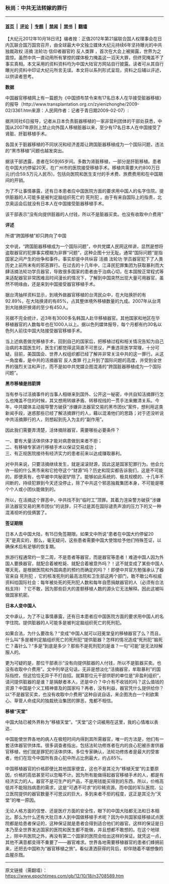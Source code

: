 ### 秋尚：中共无法转嫁的罪行

---

#### [首页](../../../..?n3708589) &nbsp;|&nbsp; [评论](../../../../../epoch-comment?n3708589) &nbsp;|&nbsp; [专题](../../../../../epoch-special?n3708589) &nbsp;|&nbsp; [禁闻](../../../../../epoch-news?n3708589) &nbsp;|&nbsp; [禁书](../../../../../books?n3708589) &nbsp;|&nbsp; [翻墙](https://github.com/gfw-breaker/nogfw/blob/master/README.md?n3708589)


<div class="post_content" id="artbody" itemprop="articleBody">
 <!-- article content begin -->
 <p>
  【大纪元2012年10月18日讯】编者按：正值2012年第21届联合国人权理事会在日内瓦联合国万国宫召开，由全球最大中文独立媒体大纪元持续6年坚持曝光的中共独裁政权
  <ok href="https://www.epochtimes.com/gb/tag/%E6%B4%BB%E6%91%98.html">
   活摘
  </ok>
  <ok href="https://www.epochtimes.com/gb/tag/%E6%B3%95%E8%BD%AE%E5%8A%9F.html">
   法轮功
  </ok>
  信仰者器官的
  <ok href="https://www.epochtimes.com/gb/tag/%E5%8F%8D%E4%BA%BA%E7%B1%BB%E7%BD%AA.html">
   反人类罪
  </ok>
  ，首次在大会上被揭露，世界为之震惊。虽然中共一直动用所有掌控的媒体极力掩盖这一滔天大罪，但终究掩盖不了事实真相。本文采用的资料资料均为中国大陆官方网站自行披露。读者可从其自行曝光的资料中印证大纪元所言无误。本文将以系列形式呈现，资料之后辅以评述，以供读者思考。
 </p>
 <p>
  <b>
   数据
  </b>
 </p>
 <p>
  中国器官移植网上有一篇题为《中国颁布禁令来有17名日本人在华接受脏器移植》的报导（http://www.transplantation.org.cn/zyienizhonghe/2009-02/3361.htm来源：人民网作者：记者于青日期2009-02-07）:
 </p>
 <p>
  据共同社6日报导，记者从日本负责脏器移植的一家非营利团体的干部处获悉，中国从2007年原则上禁止向外国人移植脏器以来，至少有17名日本人在中国接受了肾脏、肝脏移植手术。
 </p>
 <p>
  各国关于脏器移植的不同状况和经济差距让跨国脏器移植成为一个国际问题，违法的“黑市移植”问题也越发突出。
 </p>
 <p>
  据该干部透露，患者在50到65岁间。多数为肾脏移植，一部分是肝脏移植。患者在中国大约停留20天，在广州市的医院接受移植手术。移植共需要大约800万日元(约合59.5万元人民币)，包括向医院和医生支付的手术费、旅费费用和在中国期间的开销。
 </p>
 <p>
  为了不让事情暴露，还有日本患者应中国医院方面的要求用中国人的名字住院。提供脏器的人可能多是被判定脑组织死亡的
  <ok href="https://www.epochtimes.com/gb/tag/%E6%AD%BB%E5%88%91%E7%8A%AF.html">
   死刑犯
  </ok>
  。由于有来自国际上的指责，北京奥运会后就没有日本人在中国接受脏器移植手术。
 </p>
 <p>
  该干部表示“没有向提供脏器的人付钱，所以不是脏器买卖。也没有收取中介费用”
 </p>
 <p>
  <b>
   评述
  </b>
 </p>
 <p>
  所谓“跨国移植”却只跨向了中国
 </p>
 <p>
  文中说，“跨国脏器移植成为一个国际问题”，中共党媒人民网这样讲，显然是想将盗取器官的犯罪事实模糊为非罪“问题”，这种企图十分无耻。通常“国际问题”是指国家之间产生的纷争和事件。事实却是中共纵容
  <ok href="https://www.epochtimes.com/gb/tag/%E6%B4%BB%E6%91%98.html">
   活摘
  </ok>
  <ok href="https://www.epochtimes.com/gb/tag/%E6%B3%95%E8%BD%AE%E5%8A%9F.html">
   法轮功
  </ok>
  学员器官犯下了人类历史上前所未有的邪恶罪行。在过去的十几年中，江泽民犯罪集团为获取暴利而大肆活摘法轮功学员器官，导致很多国家的患者由于治病心切，在本国按正常程式等来适配器官非常困难且时间漫长的情况下，了解到中国突然出现大量可用器官，虽然不明缘由，还是来到中国接受器官移植手术。
 </p>
 <p>
  据台湾抽样资料显示，到境外做器官移植的台湾民众中，在大陆换肝的有92.89%，在大陆换肾的有85%，占其整体境外移植数量的九成。2007年从台湾到大陆换肝换肾的至少有450人。
 </p>
 <p>
  另据不完全统计，近3年有3000多名韩国人赴华移植器官。其他国家和地区在华移植器官的人数每年也在1000人以上。据以色列媒体报导，每个月都有约30名以色列人前往中国大陆接受器官移植手术。
 </p>
 <p>
  当上述病患做完移植手术，回到自己的国家后，把移植过程和相关情况告知为自己治病的本国医生时，医生们都觉得这简直不可思议，严重违背医学常理，十分可疑。目前，美国国会、世界人权组织都已经了解并非常关注中共的这一罪行。从这一角度看，是中共的活摘器官
  <ok href="https://www.epochtimes.com/gb/tag/%E5%8F%8D%E4%BA%BA%E7%B1%BB%E7%BD%AA.html">
   反人类罪
  </ok>
  行上升到了国际问题的高度，并受到全世界的强烈关注和声讨，而不是如中共党媒企图混淆的“跨国脏器移植成为一个国际问题”。
 </p>
 <p>
  <b>
   黑市移植是挡箭牌
  </b>
 </p>
 <p>
  当有参与过活摘事件的当事人相继来到国外、公开这一秘密，中共自知活摘罪行怎么也掩盖不住的时候，其又想用转嫁矛盾、转移视线的一贯手法来撇清关系。今年，中共媒体主动报导警方破获“涉嫌非法器官交易的黑市团伙”案件，想利用这类新闻手段，迷惑那些已经了解活摘罪行的人，藉以混淆他们的思路；对于还没听说中共活摘罪行的人，则想起到先入为主的“副作用”。
 </p>
 <p>
  因此我们需要弄清楚，活体摘除器官，需要哪些必要条件？
 </p>
 <p>
  一、要有大量活体供体才能对病患做到来者不拒；
  <br/>
  二、有移植专家进行移植手术以保证交易成功；
  <br/>
  三、有正规医院接待有经济实力的患者前来以达成赚取暴利。
 </p>
 <p>
  对中共来说，只要活摘继续发生，就是滚滚财源，因此这是国家犯罪行为。他会允许一般的什么黑市来和它抢夺这个“财源”吗？历史和现实都告诉我们，这是不可能的。即便真有，也早被中共秘密铲除了。能够如此系统的、极具规模的、十几年不间断的，持续犯罪到今天还没停止，除了中共这个邪恶独裁集团本身，不可能是哪个个人或小团伙能做到的。
 </p>
 <p>
  所以，在活摘这个罪恶中，中共找不到“临时工”顶罪。其着力渲染警方破获“涉嫌非法器官交易的黑市团伙”的说辞，只不过是其在国际谴责声浪的压力下的又一种混淆视听的伎俩罢了。
 </p>
 <p>
  <b>
   签证期限
  </b>
 </p>
 <p>
  日本人去中国大陆，有15日免签期限。如果文中所说“患者在中国大约停留20天”是真实的，那么，毫无疑问，这些患者需要中国大使馆给予他们特殊签证，以确保术后有足够的恢复期。
 </p>
 <p>
  旅游行程通常约一至二周，不是患者等器官，而是器官等患者！难道中国人因为外国人要换器官，就配合着被枪毙、就配合着被意外吗？！这不就变成了某些中国人哪天死，是根据医院和外国病患的预约而确定的吗？！即便中共官方勉强承认了器官来自
  <ok href="https://www.epochtimes.com/gb/tag/%E6%AD%BB%E5%88%91%E7%8A%AF.html">
   死刑犯
  </ok>
  ，它的核准死刑的最高法院和卫生部这两个部门，敢不敢公布权威资料给国际社会：每年被处死的死刑犯人数和每年自愿捐献器官的人（必须有合法档支持）？它不敢，因为那些巨大的差额移植人数的源头它无法解释。因此这被叫做国家机密。
 </p>
 <p>
  <b>
   日本人变中国人
  </b>
 </p>
 <p>
  文中承认，为了不让事情暴露，还有日本患者应中国医院方面的要求用中国人的名字住院。提供脏器的人可能多是被判定脑组织死亡的死刑犯。
 </p>
 <p>
  如果合法，为什么要改名？“变成”中国人就可以冠冕堂皇的移植器官了么？而且，什么叫“多是被判定脑组织死亡的死刑犯”提供脏器？怎样的情况造成“死刑犯”脑死亡？毒针么？“多是”到底是多少？那些不是死刑犯的是谁？一句“可能”是无法辩解服人的。
 </p>
 <p>
  更为可疑的是，那位干部表示“没有向提供脏器的人付钱，所以不是脏器买卖。也没有收取中介费用”。文中列举这句话，无非是想淡化“活摘器官，牟取暴利”的国际指控，但这恰恰无异于不打自招。就算那位元干部供职的单位是“非盈利组织”，请问提供脏器的是谁？是捐献者本人，还是中介？中介有不收钱的吗？这么值钱的资源？中国是个义工精神普及的国家吗？再者，没有利益，器官凭什么提供给你？以“不是器官买卖，也没有收取中介费用”这种自说自话，来企图洗白一个利欲熏心、草菅人命成风的独裁统治集团的罪恶，鬼都不相信。
 </p>
 <p>
  <b>
   移植“天堂”
  </b>
 </p>
 <p>
  中国大陆已被外界称为“移植天堂”。“天堂”这个词被用在这里，我的心情难以表达..
 </p>
 <p>
  中国能使世界各地的病人在极短时间内得到其所需器官，唯一的方法是，他们有一套活体器官供体库。很多调查者指出，包括法轮功修炼者在内的良心犯被杀害供器官移植，他们就是罪犯的活体供体。多位专家确认，法轮功修炼者是最大的受害者，他们在现今中国所有良心犯中所占比例最大，约占85%。
 </p>
 <p>
  中国移植器官的价格即便比其他国家便宜，这也不是其沦为“移植天堂”的主要原因，价格的高低甚至可以忽略不计。因为所有能做得起器官移植手术的人，都是有经济实力的人。器官不是可生产的产品，不是用钱能买得到的东西，所以，价格高低并不能阻挡病患的需求，这是“可遇不可求”的珍稀资源。而中国的军队医院、公立医院提供的器官数量不可思议的巨大，多到来者不拒的程度，这正是其沦为“天堂”的唯一原因。
 </p>
 <p>
  无论人格方面的信誉、还是医疗方面的安全性，眼下的中国大陆都无法和日本相比。那么为什么还有大批日本人到中国做移植手术呢？因为中共国家级移植试点医院都是给患者保证的，这种保证就是患者会得到适合他们的器官。这样的保证是日本乃至全世界发达国家的医院和医生都不能做，并且想都不敢想的。在这个地球上，除中共医院之外，再没有第二个国家的医院会给出这样的保证。就凭这一点，其他不满意都变得不重要了——器官难求。世界各地需要移植器官的患者们蜂拥前来，还把去中国称为“器官移植之旅”。看似潇洒获得的背后，却伴随着不堪想像的血腥杀戮。
 </p>
 <!-- article content end -->
 <div id="below_article_ad">
 </div>
</div>


---

原文链接（需翻墙）：https://www.epochtimes.com/gb/12/10/18/n3708589.htm